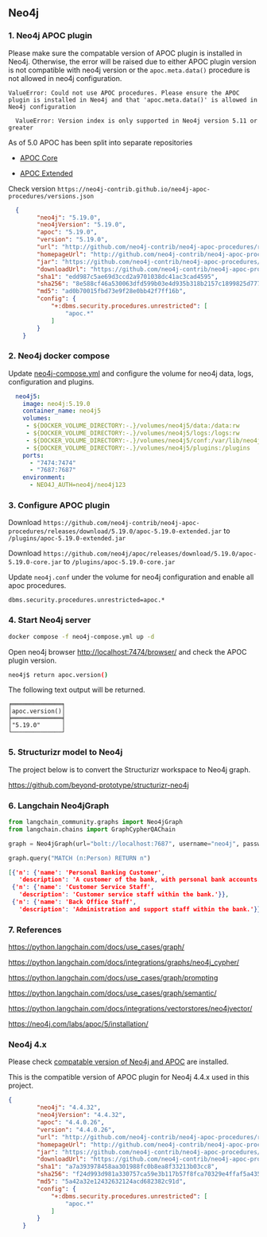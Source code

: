 ## Neo4j

### 1. Neo4j APOC plugin

Please make sure the compatable version of APOC plugin is installed in Neo4j. Otherwise, the error will be raised due to either APOC plugin version is not compatible with neo4j version or the `apoc.meta.data()` procedure is not allowed in neo4j configuration.

```log
ValueError: Could not use APOC procedures. Please ensure the APOC plugin is installed in Neo4j and that 'apoc.meta.data()' is allowed in Neo4j configuration 
```

```log
  ValueError: Version index is only supported in Neo4j version 5.11 or greater
```

As of 5.0 APOC has been split into separate repositories

- [APOC Core](https://github.com/neo4j/apoc/)

- [APOC Extended](https://github.com/neo4j-contrib/neo4j-apoc-procedures)

Check version `https://neo4j-contrib.github.io/neo4j-apoc-procedures/versions.json`
```json
  {
        "neo4j": "5.19.0",
        "neo4jVersion": "5.19.0",
        "apoc": "5.19.0",
        "version": "5.19.0",
        "url": "http://github.com/neo4j-contrib/neo4j-apoc-procedures/releases/5.19.0",
        "homepageUrl": "http://github.com/neo4j-contrib/neo4j-apoc-procedures/releases/5.19.0",
        "jar": "https://github.com/neo4j-contrib/neo4j-apoc-procedures/releases/download/5.19.0/apoc-5.19.0-extended.jar",
        "downloadUrl": "https://github.com/neo4j-contrib/neo4j-apoc-procedures/releases/download/5.19.0/apoc-5.19.0-extended.jar",
        "sha1": "edd987c5ae69d3ccd2a9701038dc41ac3cad4595",
        "sha256": "8e588cf46a530063dfd599b03e4d935b318b2157c1899825d777f8267869f6b7",
        "md5": "ad0b70015fbd73e9f28e0bb42f7ff16b",
        "config": {
            "+:dbms.security.procedures.unrestricted": [
                "apoc.*"
            ]
        }
    }
```

### 2. Neo4j docker compose

Update [neo4j-compose.yml](neo4j-compose.yml) and configure the volume for neo4j data, logs, configuration and plugins.

```yaml
  neo4j5:
    image: neo4j:5.19.0
    container_name: neo4j5
    volumes:
     - ${DOCKER_VOLUME_DIRECTORY:-.}/volumes/neo4j5/data:/data:rw
     - ${DOCKER_VOLUME_DIRECTORY:-.}/volumes/neo4j5/logs:/logs:rw
     - ${DOCKER_VOLUME_DIRECTORY:-.}/volumes/neo4j5/conf:/var/lib/neo4j/conf:rw
     - ${DOCKER_VOLUME_DIRECTORY:-.}/volumes/neo4j5/plugins:/plugins
    ports:
      - "7474:7474"
      - "7687:7687"
    environment:
      - NEO4J_AUTH=neo4j/neo4j123
```

### 3. Configure APOC plugin

Download `https://github.com/neo4j-contrib/neo4j-apoc-procedures/releases/download/5.19.0/apoc-5.19.0-extended.jar` to `/plugins/apoc-5.19.0-extended.jar`

Download `https://github.com/neo4j/apoc/releases/download/5.19.0/apoc-5.19.0-core.jar` to `/plugins/apoc-5.19.0-core.jar`

Update `neo4j.conf` under the volume for neo4j configuration and enable all apoc procedures.
```
dbms.security.procedures.unrestricted=apoc.*
```

### 4. Start Neo4j server

```bash
docker compose -f neo4j-compose.yml up -d
```

Open neo4j browser [http://localhost:7474/browser/](http://localhost:7474/browser/) and check the APOC plugin version.

```bash
neo4j$ return apoc.version()
```

The following text output will be returned.
```
╒══════════════╕
│apoc.version()│
╞══════════════╡
│"5.19.0"      │
└──────────────┘
```

### 5. Structurizr model to Neo4j

The project below is to convert the Structurizr workspace to Neo4j graph.

https://github.com/beyond-prototype/structurizr-neo4j

### 6. Langchain Neo4jGraph

```python
from langchain_community.graphs import Neo4jGraph
from langchain.chains import GraphCypherQAChain

graph = Neo4jGraph(url="bolt://localhost:7687", username="neo4j", password="neo4j123")

graph.query("MATCH (n:Person) RETURN n") 
```

```json
[{'n': {'name': 'Personal Banking Customer',
   'description': 'A customer of the bank, with personal bank accounts.'}},
 {'n': {'name': 'Customer Service Staff',
   'description': 'Customer service staff within the bank.'}},
 {'n': {'name': 'Back Office Staff',
   'description': 'Administration and support staff within the bank.'}}]
```

### 7. References

https://python.langchain.com/docs/use_cases/graph/

https://python.langchain.com/docs/integrations/graphs/neo4j_cypher/

https://python.langchain.com/docs/use_cases/graph/prompting

https://python.langchain.com/docs/use_cases/graph/semantic/

https://python.langchain.com/docs/integrations/vectorstores/neo4jvector/

https://neo4j.com/labs/apoc/5/installation/

### Neo4j 4.x

Please check [compatable version of Neo4j and APOC](https://neo4j-contrib.github.io/neo4j-apoc-procedures/versions.json) are installed.

This is the compatible version of APOC plugin for Neo4j 4.4.x used in this project.
```json
{
        "neo4j": "4.4.32",
        "neo4jVersion": "4.4.32",
        "apoc": "4.4.0.26",
        "version": "4.4.0.26",
        "url": "http://github.com/neo4j-contrib/neo4j-apoc-procedures/releases/4.4.0.26",
        "homepageUrl": "http://github.com/neo4j-contrib/neo4j-apoc-procedures/releases/4.4.0.26",
        "jar": "https://github.com/neo4j-contrib/neo4j-apoc-procedures/releases/download/4.4.0.26/apoc-4.4.0.26-all.jar",
        "downloadUrl": "https://github.com/neo4j-contrib/neo4j-apoc-procedures/releases/download/4.4.0.26/apoc-4.4.0.26-all.jar",
        "sha1": "a7a393978458aa301988fc0b8ea8f33213b03cc8",
        "sha256": "f24d993d981a330757ca59e3b117b57f8fca70329e4ffaf5a435ed80309f49b0",
        "md5": "5a42a32e12432632124acd682382c91d",
        "config": {
            "+:dbms.security.procedures.unrestricted": [
                "apoc.*"
            ]
        }
    }
```
